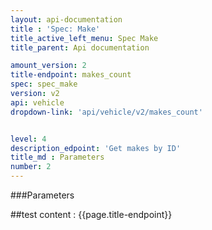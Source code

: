 ```yaml
---
layout: api-documentation
title : 'Spec: Make'
title_active_left_menu: Spec Make
title_parent: Api documentation

amount_version: 2
title-endpoint: makes_count
spec: spec_make
version: v2
api: vehicle
dropdown-link: 'api/vehicle/v2/makes_count'


level: 4
description_edpoint: 'Get makes by ID'
title_md : Parameters
number: 2
---
```


###Parameters

##test content : {{page.title-endpoint}} 
